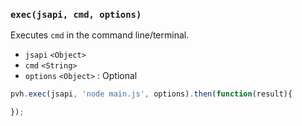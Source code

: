### ``exec(jsapi, cmd, options)``
Executes ``cmd`` in the command line/terminal.
- `jsapi` `<Object>`
- `cmd` `<String>`
- `options` `<Object>` : Optional

```js
pvh.exec(jsapi, 'node main.js', options).then(function(result){

});
```